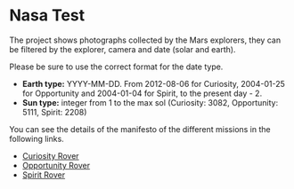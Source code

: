 # Nasa Test

The project shows photographs collected by the Mars explorers, they can be filtered by the explorer, camera and date (solar and earth).

Please be sure to use the correct format for the date type.

* **Earth type:** YYYY-MM-DD. From 2012-08-06 for Curiosity, 2004-01-25 for Opportunity and 2004-01-04 for Spirit, to the present day - 2.
* **Sun type:** integer from 1 to the max sol (Curiosity: 3082, Opportunity: 5111, Spirit: 2208)

You can see the details of the manifesto of the different missions in the following links.

* [Curiosity Rover](https://api.nasa.gov/mars-photos/api/v1/manifests/Curiosity/?api_key=BJZrtZVsvzwt4PKXv5brLhCA74dtOwtdDyThuaYG)
* [Opportunity Rover](https://api.nasa.gov/mars-photos/api/v1/manifests/Opportunity/?api_key=BJZrtZVsvzwt4PKXv5brLhCA74dtOwtdDyThuaYG)
* [Spirit Rover](https://api.nasa.gov/mars-photos/api/v1/manifests/Spirit/?api_key=BJZrtZVsvzwt4PKXv5brLhCA74dtOwtdDyThuaYG)